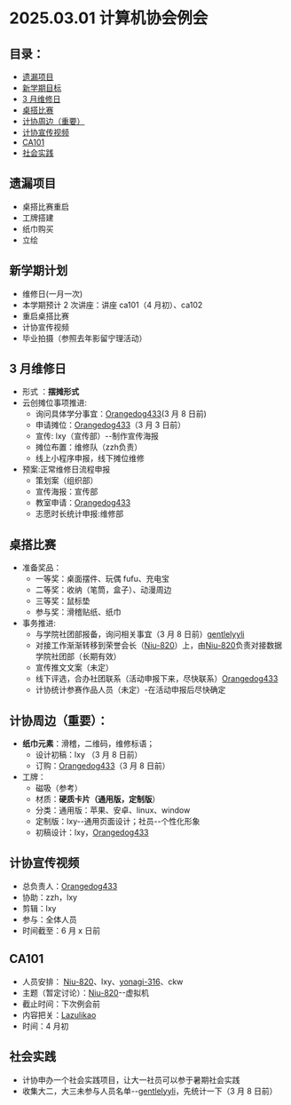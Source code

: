 # 2025.03.01 计算机协会例会

## 目录：

- [遗漏项目](##遗漏项目)
- [新学期目标](##新学期目标)
- [3 月维修日](##三月维修日)
- [桌搭比赛](##桌搭比赛)
- [计协周边（重要）](计协周边（重要）])
- [计协宣传视频](计协宣传视频])
- [CA101](##CA101)
- [社会实践](##社会实践)

## 遗漏项目

- 桌搭比赛重启
- 工牌搭建
- 纸巾购买
- 立绘

## 新学期计划

- 维修日(一月一次)
- 本学期预计 2 次讲座：讲座 ca101（4 月初）、ca102
- 重启桌搭比赛
- 计协宣传视频
- 毕业拍摄（参照去年影留宁理活动）

## 3 月维修日

- 形式 ​：**摆摊形式**
- 云创摊位事项推进:
  - 询问具体学分事宜：[Orangedog433](https://github.com/Orangedog433)(3 月 8 日前)
  - 申请摊位：[Orangedog433](https://github.com/Orangedog433)（3 月 3 日前）
  - 宣传: lxy（宣传部）--制作宣传海报
  - 摊位布置：维修队（zzh负责）
  - 线上小程序申报，线下摊位维修
- 预案:正常维修日流程申报
  - 策划案（组织部）
  - 宣传海报：宣传部
  - 教室申请：[Orangedog433](https://github.com/Orangedog433)
  - 志愿时长统计申报:维修部

## **桌搭比赛**

- 准备奖品：
  - 一等奖：桌面摆件、玩偶 fufu、充电宝
  - 二等奖：收纳（笔筒，盒子）、动漫周边
  - 三等奖：鼠标垫
  - 参与奖：滑稽贴纸、纸巾
- 事务推进:
  - 与学院社团部报备，询问相关事宜（3 月 8 日前）[gentlelyyli](https://github.com/gentlelyyli)
  - 对接工作渐渐转移到荣誉会长（[Niu-820](https://github.com/Niu-820)）上，由[Niu-820](https://github.com/Niu-820)负责对接数据学院社团部（长期有效）
  - 宣传推文文案（未定）
  - 线下评选，合办社团联系（活动申报下来，尽快联系）[Orangedog433](https://github.com/Orangedog433)
  - 计协统计参赛作品人员（未定）-在活动申报后尽快确定

## 计协周边（重要）：

- **纸巾元素**：滑稽，二维码，维修标语；
  - 设计初稿：lxy （3 月 8 日前）
  - 订购：[Orangedog433](https://github.com/Orangedog433)（3 月 8 日前）
- 工牌：
  - 磁吸（参考）
  - 材质：**硬质卡片（通用版，定制版**）
  - 分类：通用版：苹果、安卓、linux、window
  - 定制版：lxy--通用页面设计；社员--个性化形象
  - 初稿设计：lxy，[Orangedog433](https://github.com/Orangedog433)

## 计协宣传视频

- 总负责人：[Orangedog433](https://github.com/Orangedog433)
- 协助：zzh，lxy
- 剪辑：lxy
- 参与：全体人员
- 时间截至：6 月 x 日前

## CA101

- 人员安排： [Niu-820](https://github.com/Niu-820)、lxy、[yonagi-316](https://github.com/yonagi-316)、ckw
- 主题（暂定讨论）：[Niu-820](https://github.com/Niu-820)--虚拟机
- 截止时间：下次例会前
- 内容把关：[Lazulikao](https://github.com/Lazulikao)
- 时间：4 月初

## 社会实践

- 计协申办一个社会实践项目，让大一社员可以参于暑期社会实践
- 收集大二，大三未参与人员名单--[gentlelyyli](https://github.com/gentlelyyli)，先统计一下（3 月 8 日前）
